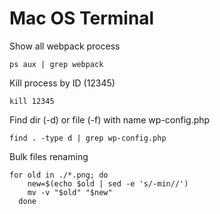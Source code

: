 # Mac OS Terminal

Show all webpack process
```
ps aux | grep webpack
```

Kill process by ID (12345)
```
kill 12345
``` 
Find dir (-d) or file (-f) with name wp-config.php
```
find . -type d | grep wp-config.php
``` 
Bulk files renaming
```
for old in ./*.png; do
    new=$(echo $old | sed -e 's/-min//')
    mv -v "$old" "$new"
  done
``` 
